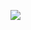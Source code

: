 [![](https://jitpack.io/v/coolfire2015/RxFluxEventBus.svg)](https://jitpack.io/#coolfire2015/RxFluxEventBus)
